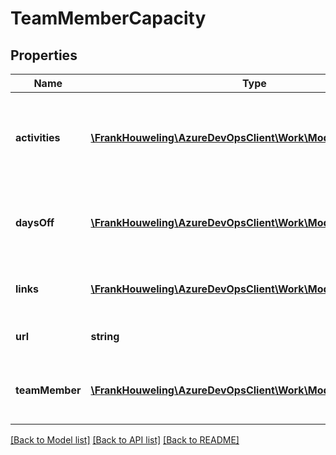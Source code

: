 # TeamMemberCapacity

## Properties
Name | Type | Description | Notes
------------ | ------------- | ------------- | -------------
**activities** | [**\FrankHouweling\AzureDevOpsClient\Work\Model\Activity[]**](Activity.md) | Collection of capacities associated with the team member | [optional] 
**daysOff** | [**\FrankHouweling\AzureDevOpsClient\Work\Model\DateRange[]**](DateRange.md) | The days off associated with the team member | [optional] 
**links** | [**\FrankHouweling\AzureDevOpsClient\Work\Model\ReferenceLinks**](ReferenceLinks.md) | Collection of links relevant to resource | [optional] 
**url** | **string** | Full http link to the resource | [optional] 
**teamMember** | [**\FrankHouweling\AzureDevOpsClient\Work\Model\Member**](Member.md) | Shallow Ref to the associated team member | [optional] 

[[Back to Model list]](../README.md#documentation-for-models) [[Back to API list]](../README.md#documentation-for-api-endpoints) [[Back to README]](../README.md)



